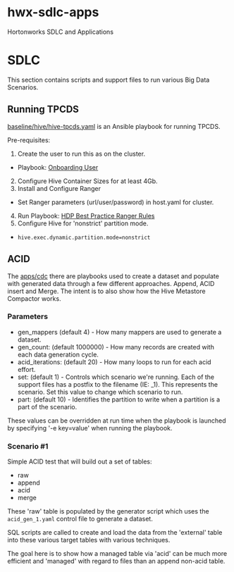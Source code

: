 # hwx-sdlc-apps
Hortonworks SDLC and Applications

# SDLC

This section contains scripts and support files to run various Big Data Scenarios.
## Running TPCDS

[baseline/hive/hive-tpcds.yaml](baseline/hive/hive-tpcds.yaml) is an Ansible playbook for running TPCDS.

Pre-requisites:
1. Create the user to run this as on the cluster.
  - Playbook: [Onboarding User](standards/02_onboard_user.yaml)
2. Configure Hive Container Sizes for at least 4Gb.
3. Install and Configure Ranger
  - Set Ranger parameters (url/user/password) in host.yaml for cluster.
4. Run Playbook: [HDP Best Practice Ranger Rules](standards//01_bp_ranger_policies.yaml)
5. Configure Hive for 'nonstrict' partition mode.
  - `hive.exec.dynamic.partition.mode=nonstrict`

## ACID

The [apps/cdc](apps/cdc) there are playbooks used to create a dataset and populate with generated data through a few different approaches.  Append, ACID insert and Merge.  The intent is to also show how the Hive Metastore Compactor works.

### Parameters

- gen_mappers (default 4) - How many mappers are used to generate a dataset.
- gen_count: (default 1000000) - How many records are created with each data generation cycle.
- acid_iterations: (default 20) - How many loops to run for each acid effort.
- set: (default 1) - Controls which scenario we're running.  Each of the support files has a postfix to the filename (IE: _1).  This represents the scenario.  Set this value to change which scenario to run.
- part: (default 10) - Identifies the partition to write when a partition is a part of the scenario.

These values can be overridden at run time when the playbook is launched by specifying '-e key=value' when running the playbook.

### Scenario #1
Simple ACID test that will build out a set of tables:
- raw
- append
- acid
- merge

These 'raw' table is populated by the generator script which uses the `acid_gen_1.yaml` control file to generate a dataset.

SQL scripts are called to create and load the data from the 'external' table into these various target tables with various techniques.

The goal here is to show how a managed table via 'acid' can be much more efficient and 'managed' with regard to files than an append non-acid table.
